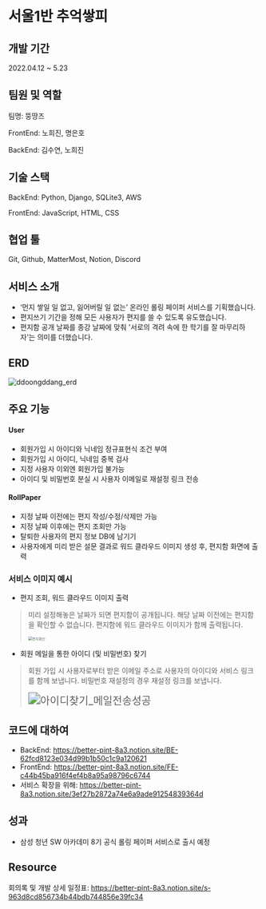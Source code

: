 # 서울1반 추억쌓피





## 개발 기간

2022.04.12 ~ 5.23



## 팀원 및 역할

팀명: 뚱땅즈

FrontEnd: 노희진, 명은호

BackEnd: 김수연, 노희진



## 기술 스택

BackEnd:  Python, Django, SQLite3, AWS

FrontEnd: JavaScript, HTML, CSS



## 협업 툴

Git, Github, MatterMost, Notion, Discord



## 서비스 소개

- ‘먼지 쌓일 일 없고, 잃어버릴 일 없는’ 온라인 롤링 페이퍼 서비스를 기획했습니다.
- 편지쓰기 기간을 정해 모든 사용자가 편지를 쓸 수 있도록 유도했습니다.
- 편지함 공개 날짜를 종강 날짜에 맞춰 '서로의 격려 속에 한 학기를 잘 마무리하자'는 의미를 더했습니다.



## ERD



![ddoongddang_erd](서울1반_추억쌓피_회고.assets/ddoongddang_erd.png)



## 주요 기능



#### User

- 회원가입 시 아이디와 닉네임 정규표현식 조건 부여
- 회원가입 시 아이디, 닉네임 중복 검사
- 지정 사용자 이외엔 회원가입 불가능
- 아이디 및 비밀번호 분실 시 사용자 이메일로 재설정 링크 전송

#### RollPaper

- 지정 날짜 이전에는 편지 작성/수정/삭제만 가능
- 지정 날짜 이후에는 편지 조회만 가능
- 탈퇴한 사용자의 편지 정보 DB에 남기기
- 사용자에게 미리 받은 설문 결과로 워드 클라우드 이미지 생성 후, 편지함 화면에 출력





### 서비스 이미지 예시

- 편지 조회, 워드 클라우드 이미지 출력

> 미리 설정해놓은 날짜가 되면 편지함이 공개됩니다. 해당 날짜 이전에는 편지함을 확인할 수 없습니다. 편지함에 워드 클라우드 이미지가 함께 출력됩니다.
>
> <img src="서울1반_추억쌓피_회고.assets/편지확인.gif" alt="편지확인" style="zoom: 50%;" />

  

- 회원 메일을 통한 아이디 (및 비밀번호) 찾기

> 회원 가입 시 사용자로부터 받은 이메일 주소로 사용자의 아이디와 서비스 링크를 함께 보냅니다. 비밀번호 재설정의 경우 재설정 링크를 보냅니다.
>
> <img src="서울1반_추억쌓피_회고.assets/아이디찾기_메일전송성공.gif" alt="아이디찾기_메일전송성공" style="zoom:150%;" />







## 코드에 대하여

- BackEnd: https://better-pint-8a3.notion.site/BE-62fcd8123e034d99b1b50c1c9a120621
- FrontEnd: https://better-pint-8a3.notion.site/FE-c44b45ba916f4ef4b8a95a98796c6744
- 서비스 확장을 위해: https://better-pint-8a3.notion.site/3ef27b2872a74e6a9ade91254839364d



## 성과

- 삼성 청년 SW 아카데미 8기 공식 롤링 페이퍼 서비스로 출시 예정





## Resource

회의록 및 개발 상세 일정표: https://better-pint-8a3.notion.site/s-963d8cd856734b44bdb744856e39fc34



